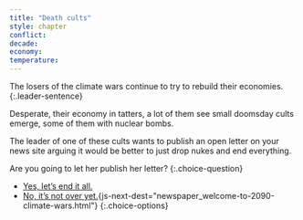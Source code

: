 ```yaml
---
title: "Death cults"
style: chapter
conflict: 
decade: 
economy: 
temperature: 
---
```


The losers of the climate wars continue to try to rebuild their economies.
{:.leader-sentence}

Desperate, their economy in tatters, a lot of them see small doomsday cults emerge, some of them with nuclear bombs.

The leader of one of these cults wants to publish an open letter on your news site arguing it would be better to just drop nukes and end everything.

Are you going to let her publish her letter?
{:.choice-question}

- [Yes, let’s end it all.](chapter_nukes.html)
- [No, it’s not over yet.](part-page_2090.html){js-next-dest="newspaper_welcome-to-2090-climate-wars.html"}
{:.choice-options}
